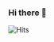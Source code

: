 ### Hi there 👋

![Hits](https://hitcounter.pythonanywhere.com/count/tag.svg?url=https%3A%2F%2Fgithub.com%2Faalooksth)

<!--
**aalooksth/aalooksth** is a ✨ _special_ ✨ repository because its `README.md` (this file) appears on your GitHub profile.

Here are some ideas to get you started:

- 🔭 I’m currently working on ...
- 🌱 I’m currently learning ...
- 👯 I’m looking to collaborate on ...
- 🤔 I’m looking for help with ...
- 💬 Ask me about ...
- 📫 How to reach me: ...
- 😄 Pronouns: ...
- ⚡ Fun fact: ...
-->
